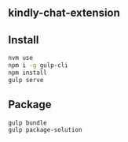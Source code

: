 ## kindly-chat-extension

## Install
```bash
nvm use
npm i -g gulp-cli
npm install
gulp serve
```

## Package
```bash
gulp bundle
gulp package-solution
```